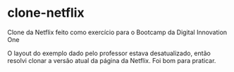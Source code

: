 # clone-netflix
Clone da Netflix feito como exercício para o Bootcamp da Digital Innovation One

O layout do exemplo dado pelo professor estava desatualizado, então resolvi clonar a versão atual da página da Netflix.
Foi bom para praticar.
